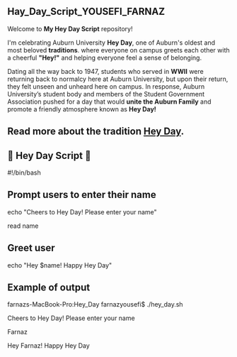 ## Hay_Day_Script_YOUSEFI_FARNAZ


Welcome to **My Hey Day Script** repository! 

I'm celebrating Auburn University **Hey Day**, one of Auburn's oldest and most beloved **traditions**. 
where everyone on campus greets each other with a cheerful **"Hey!"** and helping everyone feel a sense of belonging. 

Dating all the way back to 1947, students who served in **WWII** were returning back to normalcy here at Auburn University, but upon their return, they felt unseen and unheard here on campus. In response, Auburn University’s student body and members of the Student Government Association pushed for a day that would **unite the Auburn Family** and promote a friendly atmosphere known as **Hey Day!**

## Read more about the tradition [Hey Day](http://sga.auburn.edu/hey-day/).


## 🎉 Hey Day Script 🎉

#!/bin/bash

## Prompt users to enter their name
echo "Cheers to Hey Day! Please enter your name"

read name

## Greet user
echo "Hey $name! Happy Hey Day"

## Example of output

farnazs-MacBook-Pro:Hey_Day farnazyousefi$ ./hey_day.sh

Cheers to Hey Day! Please enter your name

Farnaz

Hey Farnaz! Happy Hey Day



